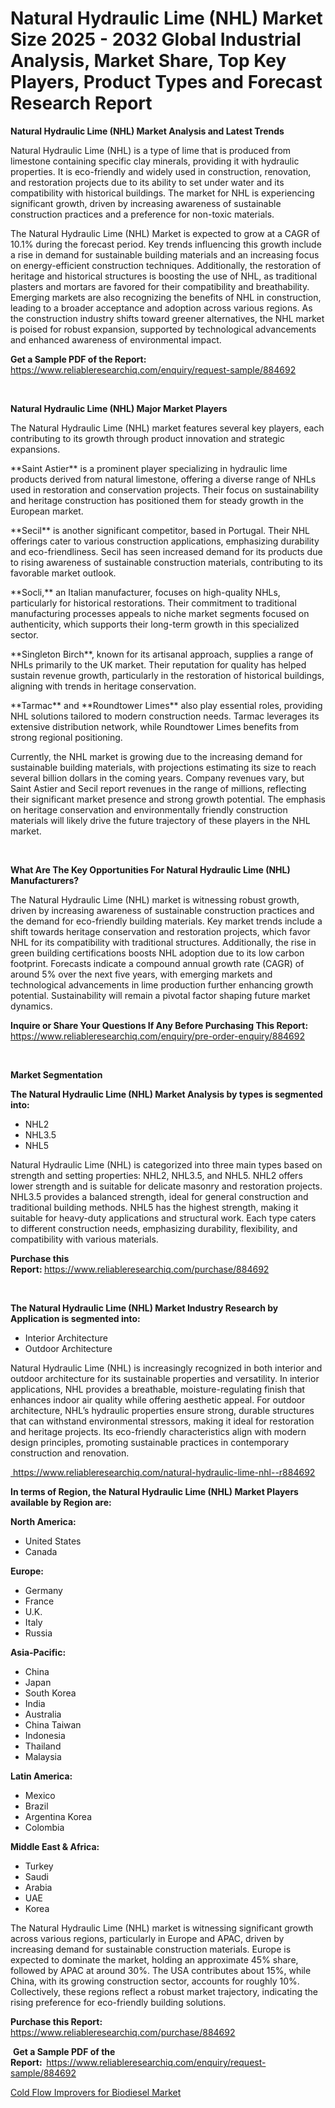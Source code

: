 <p><h1>Natural Hydraulic Lime (NHL) Market Size 2025 - 2032 Global Industrial Analysis, Market Share, Top Key Players, Product Types and Forecast Research Report</h1></p><p><strong>Natural Hydraulic Lime (NHL) Market Analysis and Latest Trends</strong></p>
<p><p>Natural Hydraulic Lime (NHL) is a type of lime that is produced from limestone containing specific clay minerals, providing it with hydraulic properties. It is eco-friendly and widely used in construction, renovation, and restoration projects due to its ability to set under water and its compatibility with historical buildings. The market for NHL is experiencing significant growth, driven by increasing awareness of sustainable construction practices and a preference for non-toxic materials. </p><p>The Natural Hydraulic Lime (NHL) Market is expected to grow at a CAGR of 10.1% during the forecast period. Key trends influencing this growth include a rise in demand for sustainable building materials and an increasing focus on energy-efficient construction techniques. Additionally, the restoration of heritage and historical structures is boosting the use of NHL, as traditional plasters and mortars are favored for their compatibility and breathability. Emerging markets are also recognizing the benefits of NHL in construction, leading to a broader acceptance and adoption across various regions. As the construction industry shifts toward greener alternatives, the NHL market is poised for robust expansion, supported by technological advancements and enhanced awareness of environmental impact.</p></p>
<p><strong>Get a Sample PDF of the Report:&nbsp;</strong> <a href="https://www.reliableresearchiq.com/enquiry/request-sample/884692?utm_campaign=3453&utm_medium=2&utm_source=Github&utm_content=ia&utm_term=02042025&utm_id=natural-hydraulic-lime-nhl">https://www.reliableresearchiq.com/enquiry/request-sample/884692</a></p>
<p>&nbsp;</p>
<p><strong>Natural Hydraulic Lime (NHL) Major Market Players</strong></p>
<p><p>The Natural Hydraulic Lime (NHL) market features several key players, each contributing to its growth through product innovation and strategic expansions. </p><p>**Saint Astier** is a prominent player specializing in hydraulic lime products derived from natural limestone, offering a diverse range of NHLs used in restoration and conservation projects. Their focus on sustainability and heritage construction has positioned them for steady growth in the European market.</p><p>**Secil** is another significant competitor, based in Portugal. Their NHL offerings cater to various construction applications, emphasizing durability and eco-friendliness. Secil has seen increased demand for its products due to rising awareness of sustainable construction materials, contributing to its favorable market outlook.</p><p>**Socli,** an Italian manufacturer, focuses on high-quality NHLs, particularly for historical restorations. Their commitment to traditional manufacturing processes appeals to niche market segments focused on authenticity, which supports their long-term growth in this specialized sector.</p><p>**Singleton Birch**, known for its artisanal approach, supplies a range of NHLs primarily to the UK market. Their reputation for quality has helped sustain revenue growth, particularly in the restoration of historical buildings, aligning with trends in heritage conservation.</p><p>**Tarmac** and **Roundtower Limes** also play essential roles, providing NHL solutions tailored to modern construction needs. Tarmac leverages its extensive distribution network, while Roundtower Limes benefits from strong regional positioning.</p><p>Currently, the NHL market is growing due to the increasing demand for sustainable building materials, with projections estimating its size to reach several billion dollars in the coming years. Company revenues vary, but Saint Astier and Secil report revenues in the range of millions, reflecting their significant market presence and strong growth potential. The emphasis on heritage conservation and environmentally friendly construction materials will likely drive the future trajectory of these players in the NHL market.</p></p>
<p>&nbsp;</p>
<p><strong>What Are The Key Opportunities For Natural Hydraulic Lime (NHL) Manufacturers?</strong></p>
<p><p>The Natural Hydraulic Lime (NHL) market is witnessing robust growth, driven by increasing awareness of sustainable construction practices and the demand for eco-friendly building materials. Key market trends include a shift towards heritage conservation and restoration projects, which favor NHL for its compatibility with traditional structures. Additionally, the rise in green building certifications boosts NHL adoption due to its low carbon footprint. Forecasts indicate a compound annual growth rate (CAGR) of around 5% over the next five years, with emerging markets and technological advancements in lime production further enhancing growth potential. Sustainability will remain a pivotal factor shaping future market dynamics.</p></p>
<p><strong>Inquire or Share Your Questions If Any Before Purchasing This Report:</strong> <a href="https://www.reliableresearchiq.com/enquiry/pre-order-enquiry/884692?utm_campaign=3453&utm_medium=2&utm_source=Github&utm_content=ia&utm_term=02042025&utm_id=natural-hydraulic-lime-nhl">https://www.reliableresearchiq.com/enquiry/pre-order-enquiry/884692</a></p>
<p>&nbsp;</p>
<p><strong>Market Segmentation</strong></p>
<p><strong>The Natural Hydraulic Lime (NHL) Market Analysis by types is segmented into:</strong></p>
<p><ul><li>NHL2</li><li>NHL3.5</li><li>NHL5</li></ul></p>
<p><p>Natural Hydraulic Lime (NHL) is categorized into three main types based on strength and setting properties: NHL2, NHL3.5, and NHL5. NHL2 offers lower strength and is suitable for delicate masonry and restoration projects. NHL3.5 provides a balanced strength, ideal for general construction and traditional building methods. NHL5 has the highest strength, making it suitable for heavy-duty applications and structural work. Each type caters to different construction needs, emphasizing durability, flexibility, and compatibility with various materials.</p></p>
<p><strong>Purchase this Report:&nbsp;</strong><a href="https://www.reliableresearchiq.com/purchase/884692?utm_campaign=3453&utm_medium=2&utm_source=Github&utm_content=ia&utm_term=02042025&utm_id=natural-hydraulic-lime-nhl">https://www.reliableresearchiq.com/purchase/884692</a></p>
<p>&nbsp;</p>
<p><strong>The Natural Hydraulic Lime (NHL) Market Industry Research by Application is segmented into:</strong></p>
<p><ul><li>Interior Architecture</li><li>Outdoor Architecture</li></ul></p>
<p><p>Natural Hydraulic Lime (NHL) is increasingly recognized in both interior and outdoor architecture for its sustainable properties and versatility. In interior applications, NHL provides a breathable, moisture-regulating finish that enhances indoor air quality while offering aesthetic appeal. For outdoor architecture, NHL’s hydraulic properties ensure strong, durable structures that can withstand environmental stressors, making it ideal for restoration and heritage projects. Its eco-friendly characteristics align with modern design principles, promoting sustainable practices in contemporary construction and renovation.</p></p>
<p><a href="https://www.reliableresearchiq.com/natural-hydraulic-lime-nhl--r884692?utm_campaign=3453&utm_medium=2&utm_source=Github&utm_content=ia&utm_term=02042025&utm_id=natural-hydraulic-lime-nhl">&nbsp;https://www.reliableresearchiq.com/natural-hydraulic-lime-nhl--r884692</a></p>
<p><strong>In terms of Region, the Natural Hydraulic Lime (NHL) Market Players available by Region are:</strong></p>
<p>
    <p> <strong> North America: </strong>
        <ul>
            <li>United States</li>
            <li>Canada</li>
        </ul>
        </p> 
    <p> <strong> Europe: </strong>
        <ul>
            <li>Germany</li>
            <li>France</li>
            <li>U.K.</li>
            <li>Italy</li>
            <li>Russia</li>
        </ul>
        </p> 
    <p> <strong> Asia-Pacific: </strong>
        <ul>
            <li>China</li>
            <li>Japan</li>
            <li>South Korea</li>
            <li>India</li>
            <li>Australia</li>
            <li>China Taiwan</li>
            <li>Indonesia</li>
            <li>Thailand</li>
            <li>Malaysia</li>
        </ul>
        </p> 
    <p> <strong> Latin America: </strong>
        <ul>
            <li>Mexico</li>
            <li>Brazil</li>
            <li>Argentina Korea</li>
            <li>Colombia</li>
        </ul>
        </p> 
    <p> <strong> Middle East & Africa: </strong>
        <ul>
            <li>Turkey</li>
            <li>Saudi</li>
            <li>Arabia</li>
            <li>UAE</li>
            <li>Korea</li>
        </ul>
    </p>
    </p>
<p><p>The Natural Hydraulic Lime (NHL) market is witnessing significant growth across various regions, particularly in Europe and APAC, driven by increasing demand for sustainable construction materials. Europe is expected to dominate the market, holding an approximate 45% share, followed by APAC at around 30%. The USA contributes about 15%, while China, with its growing construction sector, accounts for roughly 10%. Collectively, these regions reflect a robust market trajectory, indicating the rising preference for eco-friendly building solutions.</p></p>
<p><strong>Purchase this Report: </strong><a href="https://www.reliableresearchiq.com/purchase/884692?utm_campaign=3453&utm_medium=2&utm_source=Github&utm_content=ia&utm_term=02042025&utm_id=natural-hydraulic-lime-nhl">https://www.reliableresearchiq.com/purchase/884692</a></p>
<p>&nbsp;<strong>Get a Sample PDF of the Report:&nbsp;&nbsp;</strong><a href="https://www.reliableresearchiq.com/enquiry/request-sample/884692?utm_campaign=3453&utm_medium=2&utm_source=Github&utm_content=ia&utm_term=02042025&utm_id=natural-hydraulic-lime-nhl">https://www.reliableresearchiq.com/enquiry/request-sample/884692</a></p>
<p><strong></strong></p>
<p><p><a href="https://github.com/azorrotutus/Market-Research-Report-List-1/blob/main/cold-flow-improvers-for-biodiesel-market.md?utm_campaign=3453&utm_medium=2&utm_source=Github&utm_content=ia&utm_term=02042025&utm_id=natural-hydraulic-lime-nhl">Cold Flow Improvers for Biodiesel Market</a></p></p>